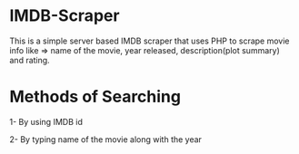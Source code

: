 # IMDB-Scraper
This is a simple server based IMDB scraper that uses PHP to scrape movie info like => name of the movie, year released, description(plot summary) and rating.

# Methods of Searching 
1- By using IMDB id 

2- By typing name of the movie along with the year
